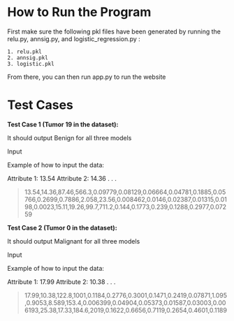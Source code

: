 # How to Run the Program

First make sure the following pkl files have been generated by running the relu.py, annsig.py, and logistic_regression.py :
```
1. relu.pkl
2. annsig.pkl
3. logistic.pkl
```

From there, you can then run app.py to run the website

# Test Cases

**Test Case 1 (Tumor 19 in the dataset):** 

It should output Benign for all three models

Input 

  Example of how to input the data:
  
  Attribute 1: 13.54 
  Attribute 2: 14.36
  .
  .
  .

> 13.54,14.36,87.46,566.3,0.09779,0.08129,0.06664,0.04781,0.1885,0.05766,0.2699,0.7886,2.058,23.56,0.008462,0.0146,0.02387,0.01315,0.0198,0.0023,15.11,19.26,99.7,711.2,0.144,0.1773,0.239,0.1288,0.2977,0.07259


**Test Case 2 (Tumor 0 in the dataset):**

It should output Malignant for all three models

Input 

  Example of how to input the data:
  
  Attribute 1: 17.99 
  Attribute 2: 10.38
  .
  .
  .

> 17.99,10.38,122.8,1001,0.1184,0.2776,0.3001,0.1471,0.2419,0.07871,1.095,0.9053,8.589,153.4,0.006399,0.04904,0.05373,0.01587,0.03003,0.006193,25.38,17.33,184.6,2019,0.1622,0.6656,0.7119,0.2654,0.4601,0.1189
